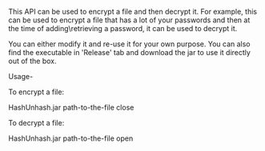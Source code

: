 This API can be used to encrypt a file and then decrypt it.
For example, this can be used to encrypt a file that has a lot of your passwords and then at the time of adding\retrieving a password, it can be used to decrypt it.

You can either modify it and re-use it for your own purpose.
You can also find the executable in 'Release' tab and download the jar to use it directly out of the box.

Usage-

To encrypt a file:

HashUnhash.jar path-to-the-file close


To decrypt a file:

HashUnhash.jar path-to-the-file open

